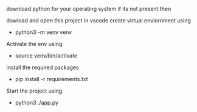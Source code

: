 download python for your operating system if its not present then

dowload and open this project in vscode create virtual enviornment using 
- python3 -m venv venv

Activate the env using
- source venv/bin/activate

install the required packages
- pip install -r requirements.txt

Start the project using
- python3 ./app.py


